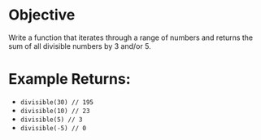 # Objective
Write a function that iterates through a range of numbers and returns the sum of all divisible numbers by 3 and/or 5.

# Example Returns:
* `divisible(30) // 195`
* `divisible(10) // 23`
* `divisible(5) // 3`
* `divisible(-5) // 0`
